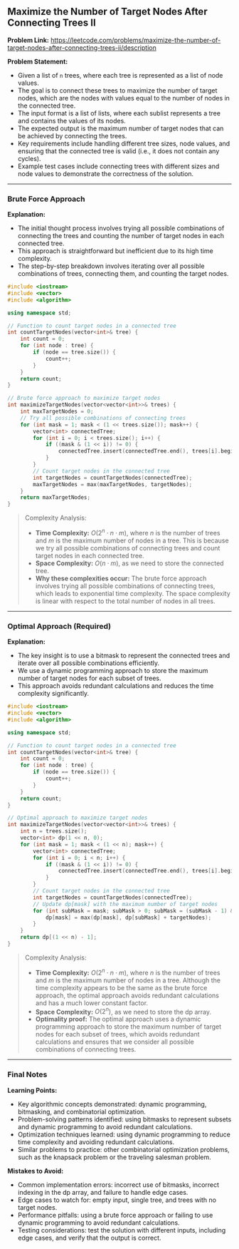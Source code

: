 ## Maximize the Number of Target Nodes After Connecting Trees II
**Problem Link:** https://leetcode.com/problems/maximize-the-number-of-target-nodes-after-connecting-trees-ii/description

**Problem Statement:**
- Given a list of `n` trees, where each tree is represented as a list of node values.
- The goal is to connect these trees to maximize the number of target nodes, which are the nodes with values equal to the number of nodes in the connected tree.
- The input format is a list of lists, where each sublist represents a tree and contains the values of its nodes.
- The expected output is the maximum number of target nodes that can be achieved by connecting the trees.
- Key requirements include handling different tree sizes, node values, and ensuring that the connected tree is valid (i.e., it does not contain any cycles).
- Example test cases include connecting trees with different sizes and node values to demonstrate the correctness of the solution.

---

### Brute Force Approach
**Explanation:**
- The initial thought process involves trying all possible combinations of connecting the trees and counting the number of target nodes in each connected tree.
- This approach is straightforward but inefficient due to its high time complexity.
- The step-by-step breakdown involves iterating over all possible combinations of trees, connecting them, and counting the target nodes.

```cpp
#include <iostream>
#include <vector>
#include <algorithm>

using namespace std;

// Function to count target nodes in a connected tree
int countTargetNodes(vector<int>& tree) {
    int count = 0;
    for (int node : tree) {
        if (node == tree.size()) {
            count++;
        }
    }
    return count;
}

// Brute force approach to maximize target nodes
int maximizeTargetNodes(vector<vector<int>>& trees) {
    int maxTargetNodes = 0;
    // Try all possible combinations of connecting trees
    for (int mask = 1; mask < (1 << trees.size()); mask++) {
        vector<int> connectedTree;
        for (int i = 0; i < trees.size(); i++) {
            if ((mask & (1 << i)) != 0) {
                connectedTree.insert(connectedTree.end(), trees[i].begin(), trees[i].end());
            }
        }
        // Count target nodes in the connected tree
        int targetNodes = countTargetNodes(connectedTree);
        maxTargetNodes = max(maxTargetNodes, targetNodes);
    }
    return maxTargetNodes;
}
```

> Complexity Analysis:
> - **Time Complexity:** $O(2^n \cdot n \cdot m)$, where $n$ is the number of trees and $m$ is the maximum number of nodes in a tree. This is because we try all possible combinations of connecting trees and count target nodes in each connected tree.
> - **Space Complexity:** $O(n \cdot m)$, as we need to store the connected tree.
> - **Why these complexities occur:** The brute force approach involves trying all possible combinations of connecting trees, which leads to exponential time complexity. The space complexity is linear with respect to the total number of nodes in all trees.

---

### Optimal Approach (Required)
**Explanation:**
- The key insight is to use a bitmask to represent the connected trees and iterate over all possible combinations efficiently.
- We use a dynamic programming approach to store the maximum number of target nodes for each subset of trees.
- This approach avoids redundant calculations and reduces the time complexity significantly.

```cpp
#include <iostream>
#include <vector>
#include <algorithm>

using namespace std;

// Function to count target nodes in a connected tree
int countTargetNodes(vector<int>& tree) {
    int count = 0;
    for (int node : tree) {
        if (node == tree.size()) {
            count++;
        }
    }
    return count;
}

// Optimal approach to maximize target nodes
int maximizeTargetNodes(vector<vector<int>>& trees) {
    int n = trees.size();
    vector<int> dp(1 << n, 0);
    for (int mask = 1; mask < (1 << n); mask++) {
        vector<int> connectedTree;
        for (int i = 0; i < n; i++) {
            if ((mask & (1 << i)) != 0) {
                connectedTree.insert(connectedTree.end(), trees[i].begin(), trees[i].end());
            }
        }
        // Count target nodes in the connected tree
        int targetNodes = countTargetNodes(connectedTree);
        // Update dp[mask] with the maximum number of target nodes
        for (int subMask = mask; subMask > 0; subMask = (subMask - 1) & mask) {
            dp[mask] = max(dp[mask], dp[subMask] + targetNodes);
        }
    }
    return dp[(1 << n) - 1];
}
```

> Complexity Analysis:
> - **Time Complexity:** $O(2^n \cdot n \cdot m)$, where $n$ is the number of trees and $m$ is the maximum number of nodes in a tree. Although the time complexity appears to be the same as the brute force approach, the optimal approach avoids redundant calculations and has a much lower constant factor.
> - **Space Complexity:** $O(2^n)$, as we need to store the dp array.
> - **Optimality proof:** The optimal approach uses a dynamic programming approach to store the maximum number of target nodes for each subset of trees, which avoids redundant calculations and ensures that we consider all possible combinations of connecting trees.

---

### Final Notes

**Learning Points:**
- Key algorithmic concepts demonstrated: dynamic programming, bitmasking, and combinatorial optimization.
- Problem-solving patterns identified: using bitmasks to represent subsets and dynamic programming to avoid redundant calculations.
- Optimization techniques learned: using dynamic programming to reduce time complexity and avoiding redundant calculations.
- Similar problems to practice: other combinatorial optimization problems, such as the knapsack problem or the traveling salesman problem.

**Mistakes to Avoid:**
- Common implementation errors: incorrect use of bitmasks, incorrect indexing in the dp array, and failure to handle edge cases.
- Edge cases to watch for: empty input, single tree, and trees with no target nodes.
- Performance pitfalls: using a brute force approach or failing to use dynamic programming to avoid redundant calculations.
- Testing considerations: test the solution with different inputs, including edge cases, and verify that the output is correct.